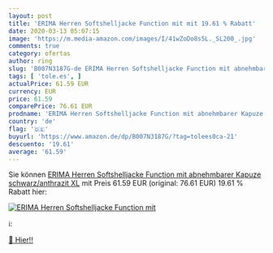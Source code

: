```yaml
---
layout: post
title: 'ERIMA Herren Softshelljacke Function mit mit 19.61 % Rabatt'
date: 2020-03-13 05:07:15
image: 'https://m.media-amazon.com/images/I/41wZoDo8s5L._SL200_.jpg'
comments: true
category: ofertas
author: ring
slug: 'B007N3187G-de ERIMA Herren Softshelljacke Function mit abnehmbarer...'
tags: [ 'tole.es', ]
actualPrice: 61.59 EUR
currency: EUR
price: 61.59
comparePrice: 76.61 EUR
prodname: 'ERIMA Herren Softshelljacke Function mit abnehmbarer Kapuze  schwarz/anthrazit  XL'
country: 'de'
flag: '🇩🇪'
buyurl: 'https://www.amazon.de/dp/B007N3187G/?tag=tolees0ca-21'
descuento: '19.61'
average: '61.59'
---
```


Sie können [ERIMA Herren Softshelljacke Function mit abnehmbarer Kapuze  schwarz/anthrazit  XL](https://www.amazon.de/dp/B007N3187G/?tag=tolees0ca-21) mit Preis 61.59 EUR (original: 76.61 EUR) 19.61 % Rabatt hier:

[![ERIMA Herren Softshelljacke Function mit](https://m.media-amazon.com/images/I/41wZoDo8s5L._SL200_.jpg)](https://www.amazon.de/dp/B007N3187G/?tag=tolees0ca-21)

ℹ️:


[🛒 Hier!!](https://www.amazon.de/dp/B007N3187G/?tag=tolees0ca-21)
